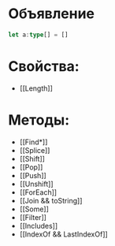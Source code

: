# Объявление
```ts
let a:type[] = []
```
# Свойства:
- [[Length]]
# Методы:
- [[Find*]]
- [[Splice]]
- [[Shift]]
- [[Pop]]
- [[Push]]
- [[Unshift]]
- [[ForEach]]
- [[Join && toString]]
- [[Some]]
- [[Filter]]
- [[Includes]]
- [[IndexOf && LastIndexOf]]